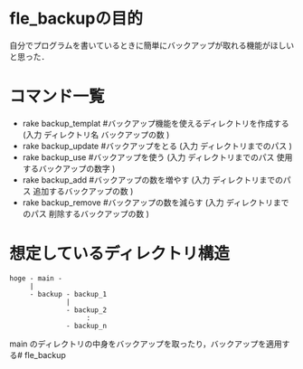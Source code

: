 # fle_backupの目的
自分でプログラムを書いているときに簡単にバックアップが取れる機能がほしいと思った．

# コマンド一覧
- rake backup_templat #バックアップ機能を使えるディレクトリを作成する　(入力 ディレクトリ名 バックアップの数 )  
- rake backup_update  #バックアップをとる (入力 ディレクトリまでのパス )
- rake backup_use #バックアップを使う (入力 ディレクトリまでのパス 使用するバックアップの数字 )
- rake backup_add #バックアップの数を増やす (入力 ディレクトリまでのパス 追加するバックアップの数 )
- rake backup_remove #バックアップの数を減らす (入力 ディレクトリまでのパス 削除するバックアップの数 )

# 想定しているディレクトリ構造
```
hoge - main - 
     |
     - backup - backup_1
              |
              - backup_2
                   :
              - backup_n
```
main のディレクトリの中身をバックアップを取ったり，バックアップを適用する# fle_backup
